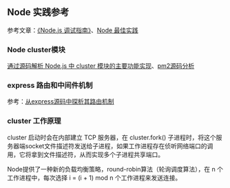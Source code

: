 ## Node 实践参考

参考文章：[《Node.js 调试指南》](https://github.com/nswbmw/node-in-debugging)、[Node 最佳实践](https://github.com/i0natan/nodebestpractices)

### Node cluster模块

[通过源码解析 Node.js 中 cluster 模块的主要功能实现](https://cnodejs.org/topic/56e84480833b7c8a0492e20c)、[pm2源码分析](https://www.jianshu.com/p/ac843b516fda)

### express 路由和中间件机制

参考：[从express源码中探析其路由机制](https://www.cnblogs.com/neverstop/p/4066239.html)

### cluster 工作原理

cluster 启动时会在内部建立 TCP 服务器，在 cluster.fork() 子进程时，将这个服务器端socket文件描述符发送给子进程，如果工作进程存在侦听网络端口的调用，它将拿到文件描述符，从而实现多个子进程共享端口。

Node提供了一种新的负载均衡策略，round-robin算法（轮询调度算法），在 n 个工作进程中，每次选择 i = (i + 1) mod n 个工作进程来发送连接。
